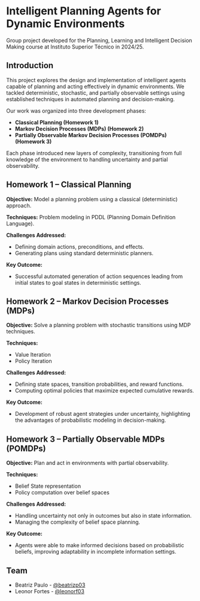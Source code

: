 # Intelligent Planning Agents for Dynamic Environments

Group project developed for the Planning, Learning and Intelligent Decision Making course at Instituto Superior Técnico in 2024/25.

## Introduction
This project explores the design and implementation of intelligent agents capable of planning and acting effectively in dynamic environments. We tackled deterministic, stochastic, and partially observable settings using established techniques in automated planning and decision-making.

Our work was organized into three development phases:

- **Classical Planning (Homework 1)**
- **Markov Decision Processes (MDPs) (Homework 2)**
- **Partially Observable Markov Decision Processes (POMDPs) (Homework 3)**

Each phase introduced new layers of complexity, transitioning from full knowledge of the environment to handling uncertainty and partial observability.

## Homework 1 – Classical Planning
**Objective:** Model a planning problem using a classical (deterministic) approach.

**Techniques:** Problem modeling in PDDL (Planning Domain Definition Language).

**Challenges Addressed:**
- Defining domain actions, preconditions, and effects.
- Generating plans using standard deterministic planners.

**Key Outcome:**
- Successful automated generation of action sequences leading from initial states to goal states in deterministic settings.

## Homework 2 – Markov Decision Processes (MDPs)
**Objective:** Solve a planning problem with stochastic transitions using MDP techniques.

**Techniques:**
- Value Iteration
- Policy Iteration

**Challenges Addressed:**
- Defining state spaces, transition probabilities, and reward functions.
- Computing optimal policies that maximize expected cumulative rewards.

**Key Outcome:**
- Development of robust agent strategies under uncertainty, highlighting the advantages of probabilistic modeling in decision-making.

## Homework 3 – Partially Observable MDPs (POMDPs)
**Objective:** Plan and act in environments with partial observability.

**Techniques:**
- Belief State representation
- Policy computation over belief spaces

**Challenges Addressed:**
- Handling uncertainty not only in outcomes but also in state information.
- Managing the complexity of belief space planning.

**Key Outcome:**
- Agents were able to make informed decisions based on probabilistic beliefs, improving adaptability in incomplete information settings.

## Team
- Beatriz Paulo - [@beatrizp03](https://github.com/beatrizp03)
- Leonor Fortes - [@leonorf03](https://github.com/leonorf03)
